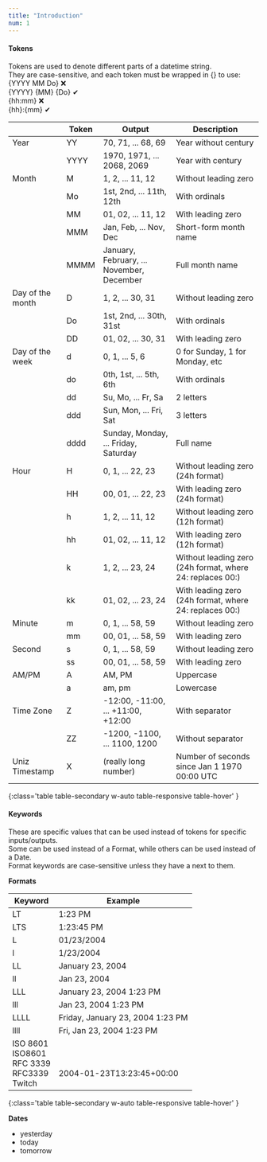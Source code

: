 ```yaml
---
title: "Introduction"
num: 1
---
```


#### Tokens
Tokens are used to denote different parts of a datetime string.<br />They are case-sensitive, and each token must be wrapped in {} to use:<br />
{YYYY MM Do} ❌<br />
{YYYY} {MM} {Do} ✔<br />
{hh:mm} ❌<br />
{hh}:{mm} ✔

|| Token | Output | Description | 
|-------|-------|--------|--------
|Year|YY|70, 71, ... 68, 69|Year without century|
||YYYY|1970, 1971, ... 2068, 2069|Year with century|
|Month|M|1, 2, ... 11, 12|Without leading zero|
||Mo|1st, 2nd, ... 11th, 12th|With ordinals|
||MM|01, 02, ... 11, 12| With leading zero|
||MMM|Jan, Feb, ... Nov, Dec|Short-form month name|
||MMMM|January, February, ... November, December|Full month name|
|Day of the month|D|1, 2, ... 30, 31|Without leading zero|
||Do|1st, 2nd, ... 30th, 31st|With ordinals
||DD|01, 02, ... 30, 31|With leading zero|
|Day of the week|d|0, 1, ... 5, 6|0 for Sunday, 1 for Monday, etc|
||do|0th, 1st, ... 5th, 6th|With ordinals|
||dd|Su, Mo, ... Fr, Sa|2 letters|
||ddd|Sun, Mon, ... Fri, Sat|3 letters|
||dddd|Sunday, Monday, ... Friday, Saturday|Full name|
|Hour|H|0, 1, ... 22, 23|Without leading zero (24h format)|
||HH|00, 01, ... 22, 23|With leading zero (24h format)|
||h|1, 2, ... 11, 12|Without leading zero (12h format)|
||hh|01, 02, ... 11, 12|With leading zero (12h format)|
||k|1, 2, ... 23, 24|Without leading zero (24h format, where 24: replaces 00:)|
||kk|01, 02, ... 23, 24|With leading zero (24h format, where 24: replaces 00:)|
|Minute|m|0, 1, ... 58, 59|Without leading zero|
||mm|00, 01, ... 58, 59|With leading zero|
|Second|s|0, 1, ... 58, 59|Without leading zero|
||ss|00, 01, ... 58, 59|With leading zero|
|AM/PM|A|AM, PM|Uppercase|
||a|am, pm|Lowercase|
|Time Zone|Z|-12:00, -11:00, ... +11:00, +12:00|With separator|
||ZZ|-1200, -1100, ... 1100, 1200|Without separator|
|Uniz Timestamp|X|(really long number)|Number of seconds since Jan 1 1970 00:00 UTC|
{:class='table table-secondary w-auto table-responsive table-hover' }

#### Keywords
These are specific values that can be used instead of tokens for specific inputs/outputs.<br />
Some can be used instead of a Format, while others can be used instead of a Date.<br />
Format keywords are case-sensitive unless they have a <span class="fas fa-star-of-life fa-sm" /> next to them.

**Formats**

|Keyword|Example|
|--------|--------|
|LT|1:23 PM|
|LTS|1:23:45 PM|
|L|01/23/2004|
|l|1/23/2004|
|LL|January 23, 2004|
|ll|Jan 23, 2004|
|LLL|January 23, 2004 1:23 PM|
|lll|Jan 23, 2004 1:23 PM|
|LLLL|Friday, January 23, 2004 1:23 PM|
|llll|Fri, Jan 23, 2004 1:23 PM|
|ISO 8601 <span class="fas fa-star-of-life fa-sm" /><br />ISO8601 <span class="fas fa-star-of-life fa-sm" /><br />RFC 3339 <span class="fas fa-star-of-life fa-sm" /><br />RFC3339 <span class="fas fa-star-of-life fa-sm" /><br />Twitch <span class="fas fa-star-of-life fa-sm" />|<br /><br />2004-01-23T13:23:45+00:00|
{:class='table table-secondary w-auto table-responsive table-hover' }

**Dates**
+ yesterday
+ today
+ tomorrow
